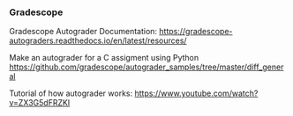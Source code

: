 ### **Gradescope**

Gradescope Autograder Documentation: https://gradescope-autograders.readthedocs.io/en/latest/resources/

Make an autograder for a C assigment using Python https://github.com/gradescope/autograder_samples/tree/master/diff_general

Tutorial of how autograder works: https://www.youtube.com/watch?v=ZX3G5dFRZKI


